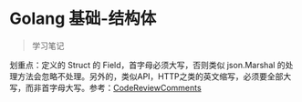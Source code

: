 Golang 基础-结构体
=========================
> 学习笔记

划重点：定义的 Struct 的 Field，首字母必须大写，否则类似 json.Marshal 的处理方法会忽略不处理。另外的，类似API，HTTP之类的英文缩写，必须要全部大写，而非首字母大写。参考：[CodeReviewComments](https://github.com/golang/go/wiki/CodeReviewComments)

